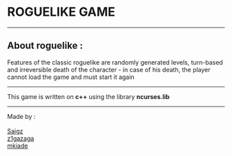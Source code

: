 #  <h1>**ROGUELIKE GAME**</h1>
-----------------------------------


<h2> About <b>roguelike</b> :</h2>

Features of the classic roguelike are randomly generated levels, turn-based and irreversible death of the character - in case of his death, the player cannot load the game and must start it again

-----------------------------------

This game is written on **c++** using the library **ncurses.lib**


-----------------------------------

Made by : <br> 
<br> [Saigz](https://github.com/Saigz)
<br> [z1gazaga](https://github.com/z1gazaga)
<br> [mkiade](https://github.com/mkiade)